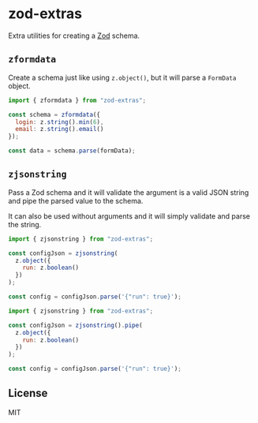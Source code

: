 # zod-extras

Extra utilities for creating a [Zod](https://zod.dev) schema.

## `zformdata`

Create a schema just like using `z.object()`, but it will parse a `FormData` object.

```js
import { zformdata } from "zod-extras";

const schema = zformdata({
  login: z.string().min(6),
  email: z.string().email()
});

const data = schema.parse(formData);
```

## `zjsonstring`

Pass a Zod schema and it will validate the argument is a valid JSON string and pipe the parsed value to the schema.

It can also be used without arguments and it will simply validate and parse the string.

```js
import { zjsonstring } from "zod-extras";

const configJson = zjsonstring(
  z.object({
    run: z.boolean()
  })
);

const config = configJson.parse('{"run": true}');
```

```js
import { zjsonstring } from "zod-extras";

const configJson = zjsonstring().pipe(
  z.object({
    run: z.boolean()
  })
);

const config = configJson.parse('{"run": true}');
```

## License

MIT

